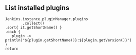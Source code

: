 ## List installed plugins
```
Jenkins.instance.pluginManager.plugins
        .collect()
.sort{ it.getShortName() }
.each {
   plugin -> println("${plugin.getShortName()}:${plugin.getVersion()}")
}  
return
```

